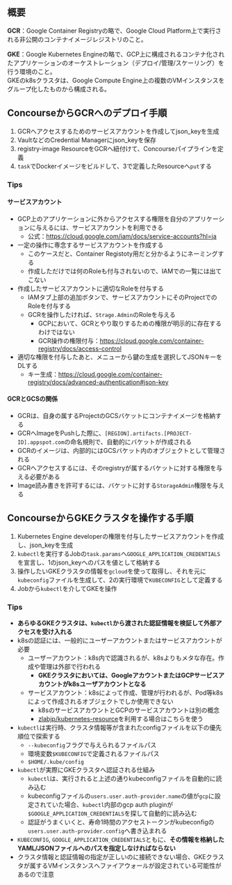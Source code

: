 ## 概要
**GCR**：Google Container Registryの略で、Google Cloud Platform上で実行される非公開のコンテナイメージレジストリのこと。  
  
**GKE**：Google Kubernetes Engineの略で、GCP上に構成されるコンテナ化されたアプリケーションのオーケストレーション（デプロイ/管理/スケーリング）を行う環境のこと。  
GKEのk8sクラスタは、Google Compute Engine上の複数のVMインスタンスをグループ化したものから構成される。  

## ConcourseからGCRへのデプロイ手順  
1. GCRへアクセスするためのサービスアカウントを作成してjson_keyを生成  
2. VaultなどのCredential Managerにjson_keyを保存  
3. registry-image ResourceをGCRへ紐付けて、Concourseパイプラインを定義  
4. `task`でDockerイメージをビルドして、3で定義したResourceへ`put`する  
### Tips
#### サービスアカウント
- GCP上のアプリケーションに外からアクセスする権限を自分のアプリケーションに与えるには、サービスアカウントを利用できる  
  - 公式：https://cloud.google.com/iam/docs/service-accounts?hl=ja
- 一定の操作に専念するサービスアカウントを作成する  
  - このケースだと、Container Registoty用だと分かるようにネーミングする  
  - 作成しただけでは何のRoleも付与されないので、IAMでの一覧には出てこない  
- 作成したサービスアカウントに適切なRoleを付与する  
  - IAMタブ上部の追加ボタンで、サービスアカウントにそのProjectでのRoleを付与する  
  - GCRを操作したければ、`Strage.Admin`のRoleを与える  
    - GCPにおいて、GCRとやり取りするための権限が明示的に存在するわけではない  
    - GCR操作の権限付与：https://cloud.google.com/container-registry/docs/access-control  
- 適切な権限を付与したあと、メニューから鍵の生成を選択してJSONキーをDLする  
  - キー生成：https://cloud.google.com/container-registry/docs/advanced-authentication#json-key
#### GCRとGCSの関係
- GCRは、自身の属するProjectのGCSバケットにコンテナイメージを格納する  
- GCRへImageをPushした際に、`[REGION].artifacts.[PROJECT-ID].appspot.com`の命名規則で、自動的にバケットが作成される  
- GCRのイメージは、内部的にはGCSバケット内のオブジェクトとして管理される  
- GCRへアクセスするには、そのregistryが属するバケットに対する権限を与える必要がある  
- Image読み書きを許可するには、バケットに対する`StorageAdmin`権限を与える  

## ConcourseからGKEクラスタを操作する手順
1. Kubernetes Engine developerの権限を付与したサービスアカウントを作成し、json_keyを生成  
2. `kubectl`を実行するJobの`task.params`へ`GOOGLE_APPLICATION_CREDENTIALS`を宣言し、1のjson_keyへのパスを値として格納する  
3. 操作したいGKEクラスタの情報を`gcloud`を使って取得し、それを元に`kubeconfig`ファイルを生成して、2の実行環境で`KUBECONFIG`として定義する  
4. Jobから`kubectl`を介してGKEを操作  
### Tips
- **あらゆるGKEクラスタは、`kubectl`から渡された認証情報を検証して外部アクセスを受け入れる**  
- k8sの認証には、一般的にユーザーアカウントまたはサービスアカウントが必要  
  - ユーザーアカウント：k8s内で認識されるが、k8sよりもメタな存在。作成や管理は外部で行われる  
    - **GKEクラスタにおいては、GoogleアカウントまたはGCPサービスアカウントがk8sユーザアカウントとなる**  
  - サービスアカウント：k8sによって作成、管理が行われるが、Pod等k8sによって作成されるオブジェクトでしか使用できない    
    - k8sのサービスアカウントとGCPのサービスアカウントは別の概念  
    - [zlabjp/kubernetes-resource](https://github.com/zlabjp/kubernetes-resource)を利用する場合はこちらを使う  
- `kubectl`は実行時、クラスタ情報等が含まれたconfigファイルを以下の優先順位で探索する  
  - `--kubeconfig`フラグで与えられるファイルパス  
  - 環境変数`$KUBECONFIG`で定義されるファイルパス  
  - `$HOME/.kube/config`  
- `kubectl`が実際にGKEクラスタへ認証される仕組み
  - `kubectl`は、実行されると上述の通りkubeconfigファイルを自動的に読み込む  
  - kubeconfigファイルの`users.user.auth-provider.name`の値が`gcp`に設定されていた場合、`kubectl`内部のgcp auth pluginが`$GOOGLE_APPLICATION_CREDENTIALS`を探して自動的に読み込む  
  - 認証がうまくいくと、寿命1時間のアクセストークンがkubeconfigの`users.user.auth-provider.config`へ書き込まれる  
- `KUBECONFIG`, `GOOGLE_APPLICATION_CREDENTIALS`ともに、**その情報を格納したYAML/JSONファイルへのパスを指定しなければならない**  
- クラスタ情報と認証情報の指定が正しいのに接続できない場合、GKEクラスタが属するVMインスタンスへファイアウォールが設定されている可能性があるので注意  



